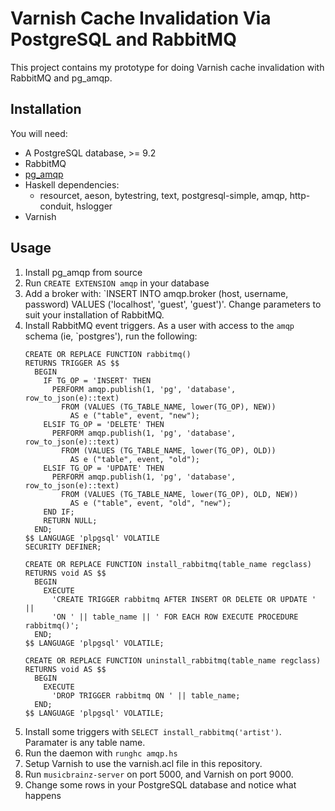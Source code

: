 # Varnish Cache Invalidation Via PostgreSQL and RabbitMQ

This project contains my prototype for doing Varnish cache invalidation with
RabbitMQ and pg_amqp.

## Installation

You will need:

* A PostgreSQL database, >= 9.2
* RabbitMQ
* [pg_amqp](https://github.com/omniti-labs/pg_amqp)
* Haskell dependencies:
  * resourcet, aeson, bytestring, text, postgresql-simple, amqp, http-conduit, hslogger
* Varnish

## Usage

1. Install pg_amqp from source
2. Run `CREATE EXTENSION amqp` in your database
3. Add a broker with: `INSERT INTO amqp.broker (host, username, password) VALUES ('localhost', 'guest', 'guest')'. Change parameters to suit your installation of RabbitMQ.
4. Install RabbitMQ event triggers. As a user with access to the `amqp` schema (ie, `postgres'), run the following:
    ```
    CREATE OR REPLACE FUNCTION rabbitmq()
    RETURNS TRIGGER AS $$
      BEGIN
        IF TG_OP = 'INSERT' THEN
          PERFORM amqp.publish(1, 'pg', 'database', row_to_json(e)::text)
            FROM (VALUES (TG_TABLE_NAME, lower(TG_OP), NEW))
              AS e ("table", event, "new");
        ELSIF TG_OP = 'DELETE' THEN
          PERFORM amqp.publish(1, 'pg', 'database', row_to_json(e)::text)
            FROM (VALUES (TG_TABLE_NAME, lower(TG_OP), OLD))
              AS e ("table", event, "old");
        ELSIF TG_OP = 'UPDATE' THEN
          PERFORM amqp.publish(1, 'pg', 'database', row_to_json(e)::text)
            FROM (VALUES (TG_TABLE_NAME, lower(TG_OP), OLD, NEW))
              AS e ("table", event, "old", "new");
        END IF;
        RETURN NULL;
      END;
    $$ LANGUAGE 'plpgsql' VOLATILE
    SECURITY DEFINER;

    CREATE OR REPLACE FUNCTION install_rabbitmq(table_name regclass)
    RETURNS void AS $$
      BEGIN
        EXECUTE
          'CREATE TRIGGER rabbitmq AFTER INSERT OR DELETE OR UPDATE ' ||
          'ON ' || table_name || ' FOR EACH ROW EXECUTE PROCEDURE rabbitmq()';
      END;
    $$ LANGUAGE 'plpgsql' VOLATILE;

    CREATE OR REPLACE FUNCTION uninstall_rabbitmq(table_name regclass)
    RETURNS void AS $$
      BEGIN
        EXECUTE
          'DROP TRIGGER rabbitmq ON ' || table_name;
      END;
    $$ LANGUAGE 'plpgsql' VOLATILE;
    ```
5. Install some triggers with `SELECT install_rabbitmq('artist')`. Paramater is any table name.
6. Run the daemon with `runghc amqp.hs`
7. Setup Varnish to use the varnish.acl file in this repository.
8. Run `musicbrainz-server` on port 5000, and Varnish on port 9000.
9. Change some rows in your PostgreSQL database and notice what happens
